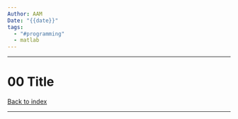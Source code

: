 ```yaml
---
Author: AAM
Date: "{{date}}"
tags:
  - "#programming"
  - matlab
---
```

---
# 00 Title

[Back to index](../../Programming/Matlab/MATLAB.md)

---

